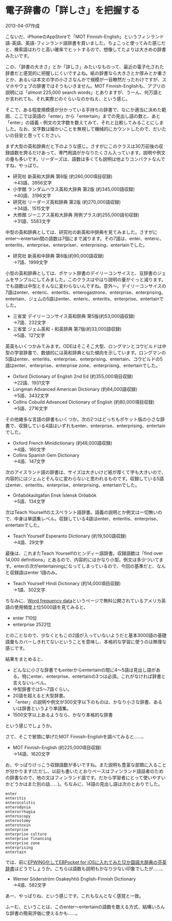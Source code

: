 # 電子辞書の「詳しさ」を把握する

2013-04-07作成

こないだ、iPhoneのAppStoreで「MOT Finnish-English」というフィンランド語-英語、英語-フィンランド語辞書を買いました。ちょこっと使ってみた感じだと、検索語はわりと高い確率でヒットするので、想像してたよりは大きめの辞書みたいです。

この、「辞書の大きさ」とか「詳しさ」みたいなものって、最近の電子化された辞書だと感覚的に把握しにくいですよね。紙の辞書なら大きさとか厚みとか重さとか、あるいは本文の字の小ささなんかで規模が一目瞭然だったわけですが、スマホやウェブの辞書ではそうもいきません。MOT Finnish-Englishも、アプリの説明には「almost 225,000 search words」とありますが、うーん、何万語とか言われても、それ実際どのぐらいなのかねえ、という感じ。

そこで、ある程度規模感が分かっている手持ちの辞書で、なにか適当に決めた範囲、ここでは英語の「enter」から「entertain」までの見出し語の数と、あと「enter」の語義・例文の文字数を数えてみて、それと比較してみることにしました。なお、文字数は細かいことを無視して機械的にカウントしたので、だいたいの目安と思ってください。

まず大型の英和辞典だと下のような感じ。さすがにこのクラスは30万前後の収録語数を誇るだけあって、専門用語がかなりたくさん入っています。説明や例文の量も多いです。リーダーズは、語数は多くても説明は他よりコンパクトなんですね、やっぱり。

- 研究社 新英和大辞典 第6版 (約260,000項目収録)  
  →43語、3956文字
- 小学館 ランダムハウス英和大辞典 第2版 (約345,000語収録)  
  →40語、3196文字
- 研究社 リーダーズ英和辞典 第2版 (約270,000語収録)  
  →34語、1515文字
- 大修館 ジーニアス英和大辞典 用例プラス(約255,000語句収録)  
  →31語、5583文字

中型の英和辞典としては、研究社の新英和中辞典を見てみました。さすがにenter～entertain間の語数は7個にまで減ります。その7語は、enter、enteric、enteritis、enterprise、enterpriser、enterprising、entertainでした。

- 研究社 新英和中辞典 第6版(約90,000語収録)  
  →7語、1999文字

小型の英和辞典としては、ポケット辞書のデイリーコンサイスと、豆辞書のジェムをサンプルにしてみました。このクラスはやはり説明の量がぐっと減ります。でも語数は中型とそんなに変わらないんですね。意外～。デイリーコンサイスの7語はenter、enteric、enteritis、enterogastrone、enterprise、enterprising、entertain、ジェムの5語はenter、enteric、enteritis、enterprise、entertainでした。

- 三省堂 デイリーコンサイス英和辞典 第5版(約53,000語収録)  
  →7語、232文字
- 三省堂 ジェム英和・和英辞典 第7版(約33,000語収録)  
  →5語、127文字

英英もいくつかみてみます。ODEはそこそこ大型、ロングマンとコウビルドは中型の学習辞書で、数値的には英和辞典と似た傾向を示しています。ロングマンの5語はenter、enteritis、enterprise、enterprising、entertain、コウビルドの5語はenter、enterprise、enterprise zone、enterprising、entertainでした。

- Oxford Dictionary of English 2nd Ed (約355,000項目収録)  
  →22語、1931文字
- Longman Advanced American Dictionary (約84,000語収録)  
  →5語、3432文字
- Collins Cobuild Advanced Dictionary of English (約80,000項目収録)  
  →5語、2716文字

その他雑多な言語の辞書もいくつか。次の2つはどっちもポケット版の小さな辞書で、収録している4語はいずれもenter、enterprise、enterprising、entertainでした。

- Oxford French Minidictionary (約48,000語収録)  
  →4語、160文字
- Collins Spanish Gem Dictionary  
  →4語、147文字

次のアイスランド語の辞書は、サイズは大きいけど紙が厚くて字も大きいので、内容的にはジェムとそんなに変わらないと思われるものです。収録している5語はenter、enteritis、enterprise、enterprising、entertainでした。

- Orðabókaútgáfan Ensk Íslensk Orðabók  
  →5語、134文字

次はTeach Yourselfのエスペラント語辞書。語義の説明とか例文は一切無いので、中身は単語集レベル。収録している4語はenter、enteritis、enterprise、entertainでした。

- Teach Yourself Esperanto Dictionary (約19,500語収録)  
  →4語、29文字

最後は、これまたTeach Yourselfのヒンディー語辞書。収録語数は「find over 14,000 definitions」とあるので、内容的にはかなり小型。例文は多少ついてます。enterの次がentertainingになってしまっているので、今回の基準だと、なんと収録語はenter 1語のみ。

- Teach Yourself Hindi Dictionary (約14,000項目収録)  
  →1語、302文字

ちなみに、[Word frequency data](http://www.wordfrequency.info)というページで無料公開されているアメリカ英語の使用頻度上位5000語を見てみると、

- enter 710位
- enterprise 2522位

とのことなので、少なくともこの2語が入っていないようだと基本3000語の基礎語彙もカバーしきれてないということを意味し、本格的な学習に使うのは無理な感じです。

結果をまとめると、

- どんなに小さな辞書でもenterからentertainの間に4～5語は見出し語がある。特にenter、enterprise、entertainの3つは必須。これがなければ辞書と言えないレベル。
- 中型辞書では5～7語ぐらい。
- 20語を超えると大型辞書。
- 「enter」の説明や例文が300文字以下のものは、かなり小さな辞書、あるいは辞書というより単語集。
- 1500文字以上あるようなら、かなり本格的な辞書

という感じでしょうか。

さて、そこで冒頭に挙げたMOT Finnish-Englishを調べてみると……、

- MOT Finnish-English (約225,000項目収録)  
  →14語、1620文字

お、やっぱりけっこう収録語数が多いですね。また説明も豊富な部類に入ることが分かります(ただし、以前も書いたとおりベースはフィンランド語話者のための辞書なので、地の文はフィンランド語です。だから学習者にとって使いやすいかどうかはまた別の話……)。ちなみに、14語の見出し語は次のとおりでした。

    enter
    enteritis
    enterocolitis
    enterodynia
    enterorrhagia
    enteroscopy
    enterostomy
    enterotoxin
    enterprise
    enterprise culture
    enterprise financing
    enterprise zone
    enterprising
    entertain

では、前に[EPWING化してEBPocket for iOSに入れてみた12か国語大辞典の芬英辞書](20130217.md)はどうでしょうか。こちらは語数も説明もかなり少ない印象でしたが……、

- Werner Söderström Osakeyhtiö English-Finnish Dictionary  
  →4語、582文字

あー、やっぱりね、という感じです。これもなんとなく感覚と一致。

ふーむ、ということは、このenter～entertainの語数を数える方式、結構いろんな辞書の簡易評価に使えるかも……。
